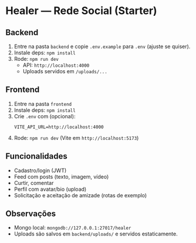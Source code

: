 # Healer — Rede Social (Starter)

## Backend
1. Entre na pasta `backend` e copie `.env.example` para `.env` (ajuste se quiser).
2. Instale deps: `npm install`
3. Rode: `npm run dev`
   - API: `http://localhost:4000`
   - Uploads servidos em `/uploads/...`

## Frontend
1. Entre na pasta `frontend`
2. Instale deps: `npm install`
3. Crie `.env` com (opcional):
   ```
   VITE_API_URL=http://localhost:4000
   ```
4. Rode: `npm run dev` (Vite em `http://localhost:5173`)

## Funcionalidades
- Cadastro/login (JWT)
- Feed com posts (texto, imagem, vídeo)
- Curtir, comentar
- Perfil com avatar/bio (upload)
- Solicitação e aceitação de amizade (rotas de exemplo)

## Observações
- Mongo local: `mongodb://127.0.0.1:27017/healer`
- Uploads são salvos em `backend/uploads/` e servidos estaticamente.
